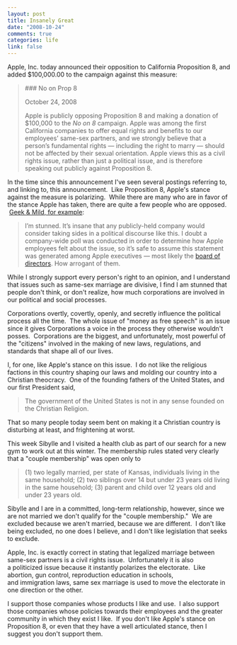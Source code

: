 ```yaml
--- 
layout: post
title: Insanely Great
date: "2008-10-24"
comments: true
categories: life
link: false
---
```

Apple, Inc. today announced their opposition to California Proposition 8, and added $100,000.00 to the campaign against this measure:
<blockquote>
### No on Prop 8
<p class="date">October 24, 2008</p>

Apple is publicly opposing Proposition 8 and making a donation of $100,000 to the <em>No on 8</em> campaign. Apple was among the first California companies to offer equal rights and benefits to our employees’ same-sex partners, and we strongly believe that a person’s fundamental rights — including the right to marry — should not be affected by their sexual orientation. Apple views this as a civil rights issue, rather than just a political issue, and is therefore speaking out publicly against Proposition 8.</blockquote>
In the time since this announcement I've seen several postings referring to, and linking to, this announcement.  Like Proposition 8, Apple's stance against the measure is polarizing.  While there are many who are in favor of the stance Apple has taken, there are quite a few people who are opposed.  <a title="Apple Opposes California Proposition 8" href="http://seansperte.com/entry/apple_opposes_california_proposition_8/">Geek &amp; Mild, for example</a>:
<blockquote>I’m stunned. It’s insane that any publicly-held company would consider taking sides in a political discourse like this. I doubt a company-wide poll was conducted in order to determine how Apple employees felt about the issue, so it’s safe to assume this statement was generated among Apple executives — most likely the <a href="http://www.apple.com/pr/bios/bod.html">board of directors</a>. How arrogant of them.</blockquote>
While I strongly support every person's right to an opinion, and I understand that issues such as same-sex marriage are divisive, I find I am stunned that people don't think, or don't realize, how much corporations are involved in our political and social processes.

Corporations overtly, covertly, openly, and secretly influence the political process all the time.  The whole issue of "money as free speech" is an issue since it gives Corporations a voice in the process they otherwise wouldn't posses.  Corporations are the biggest, and unfortunately, most powerful of the "citizens" involved in the making of new laws, regulations, and standards that shape all of our lives.

I, for one, like Apple's stance on this issue.  I do not like the religious factions in this country shaping our laws and molding our country into a Christian theocracy.  One of the founding fathers of the United States, and our first President said, 
<blockquote><span class="sqq">The government of the United States is not in any sense founded on the Christian Religion.</span></blockquote>
That so many people today seem bent on making it a Christian country is disturbing at least, and frightening at worst.

This week Sibylle and I visited a health club as part of our search for a new gym to work out at this winter. The membership rules stated very clearly that a "couple membership" was open only to 
<blockquote>(1) two legally married, per state of Kansas, individuals living in the same household; (2) two siblings over 14 but under 23 years old living in the same household; (3) parent and child over 12 years old and under 23 years old.</blockquote>
Sibylle and I are in a committed, long-term relationship, however, since we are not married we don't qualify for the "couple membership."  We are excluded because we aren't married, because we are different.  I don't like being excluded, no one does I believe, and I don't like legislation that seeks to exclude.

Apple, Inc. is exactly correct in stating that legalized marriage between same-sex partners is a civil rights issue.  Unfortunately it is also a politicized issue because it instantly polarizes the electorate.  Like abortion, gun control, reproduction education in schools, and immigration laws, same sex marriage is used to move the electorate in one direction or the other.

I support those companies whose products I like and use.  I also support those companies whose policies towards their employees and the greater community in which they exist I like.  If you don't like Apple's stance on Proposition 8, or even that they have a well articulated stance, then I suggest you don't support them.
